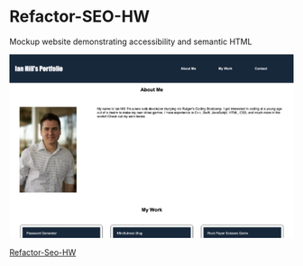 # Refactor-SEO-HW

Mockup website demonstrating accessibility and semantic HTML

![alt text](screenshot.png)

[Refactor-Seo-HW](https://ianahill.github.io/Refactor-SEO-HW/)